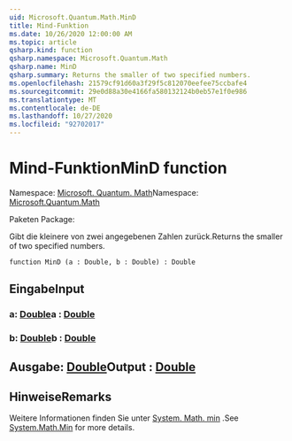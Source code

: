 ```yaml
---
uid: Microsoft.Quantum.Math.MinD
title: Mind-Funktion
ms.date: 10/26/2020 12:00:00 AM
ms.topic: article
qsharp.kind: function
qsharp.namespace: Microsoft.Quantum.Math
qsharp.name: MinD
qsharp.summary: Returns the smaller of two specified numbers.
ms.openlocfilehash: 21579cf91d60a3f29f5c812070eefee75ccbafe4
ms.sourcegitcommit: 29e0d88a30e4166fa580132124b0eb57e1f0e986
ms.translationtype: MT
ms.contentlocale: de-DE
ms.lasthandoff: 10/27/2020
ms.locfileid: "92702017"
---
```

# <a name="mind-function"></a><span data-ttu-id="d535f-102">Mind-Funktion</span><span class="sxs-lookup"><span data-stu-id="d535f-102">MinD function</span></span>

<span data-ttu-id="d535f-103">Namespace: [Microsoft. Quantum. Math](xref:Microsoft.Quantum.Math)</span><span class="sxs-lookup"><span data-stu-id="d535f-103">Namespace: [Microsoft.Quantum.Math](xref:Microsoft.Quantum.Math)</span></span>

<span data-ttu-id="d535f-104">Paketen [](https://nuget.org/packages/)</span><span class="sxs-lookup"><span data-stu-id="d535f-104">Package: [](https://nuget.org/packages/)</span></span>


<span data-ttu-id="d535f-105">Gibt die kleinere von zwei angegebenen Zahlen zurück.</span><span class="sxs-lookup"><span data-stu-id="d535f-105">Returns the smaller of two specified numbers.</span></span>

```qsharp
function MinD (a : Double, b : Double) : Double
```


## <a name="input"></a><span data-ttu-id="d535f-106">Eingabe</span><span class="sxs-lookup"><span data-stu-id="d535f-106">Input</span></span>

### <a name="a--double"></a><span data-ttu-id="d535f-107">a: [Double](xref:microsoft.quantum.lang-ref.double)</span><span class="sxs-lookup"><span data-stu-id="d535f-107">a : [Double](xref:microsoft.quantum.lang-ref.double)</span></span>




### <a name="b--double"></a><span data-ttu-id="d535f-108">b: [Double](xref:microsoft.quantum.lang-ref.double)</span><span class="sxs-lookup"><span data-stu-id="d535f-108">b : [Double](xref:microsoft.quantum.lang-ref.double)</span></span>





## <a name="output--double"></a><span data-ttu-id="d535f-109">Ausgabe: [Double](xref:microsoft.quantum.lang-ref.double)</span><span class="sxs-lookup"><span data-stu-id="d535f-109">Output : [Double](xref:microsoft.quantum.lang-ref.double)</span></span>



## <a name="remarks"></a><span data-ttu-id="d535f-110">Hinweise</span><span class="sxs-lookup"><span data-stu-id="d535f-110">Remarks</span></span>

<span data-ttu-id="d535f-111">Weitere Informationen finden Sie unter [System. Math. min](https://docs.microsoft.com/dotnet/api/system.math.min) .</span><span class="sxs-lookup"><span data-stu-id="d535f-111">See [System.Math.Min](https://docs.microsoft.com/dotnet/api/system.math.min) for more details.</span></span>